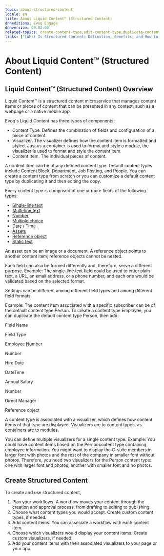 ```yaml
---
topic: about-structured-content
locale: en
title: About Liquid Content™ (Structured Content)
dnneditions: Evoq Engage
dnnversion: 09.02.00
related-topics: create-content-type,edit-content-type,duplicate-content-type,delete-content-type,create-visualizer,edit-visualizer,delete-visualizer,create-content-item,edit-content-item,duplicate-content-item,delete-content-item,visualizer-templates
links: ["[What Is Structured Content: Definition, Benefits, and How to Get Started](http://www.dnnsoftware.com/blog/what-is-structured-content-definition-benefits-and-how-to-get-started)"]
---
```


# About Liquid Content™ (Structured Content)

## Liquid Content™ (Structured Content) Overview

Liquid Content™ is a structured content microservice that manages content items or pieces of content that can be presented in any context, such as a webpage or a native mobile app.

Evoq's Liquid Content has three types of components:

*   Content Type. Defines the combination of fields and configuration of a piece of content.
*   Visualizer. The visualizer defines how the content item is formatted and styled. Just as a container is used to format and style a module, the visualizer is used to format and style the content item.
*   Content Item. The individual pieces of content.

A content item can be of any defined content type. Default content types include Content Block, Department, Job Posting, and People. You can create a content type from scratch or you can customize a default content type by duplicating it and then editing the copy.

Every content type is comprised of one or more fields of the following types:

*   [Single-line text](content-field-single-line-text)
*   [Multi-line text](content-field-multi-line-text)
*   [Number](content-field-number)
*   [Multiple choice](content-field-multiple-choice)
*   [Date / Time](content-field-date-time)
*   [Assets](content-field-assets)
*   [Reference object](content-field-reference-object)
*   [Static text](content-field-static-text)

An asset can be an image or a document. A reference object points to another content item; reference objects cannot be nested.

Each field can also be formed differently and, therefore, serve a different purpose. Example: The single-line text field could be used to enter plain text, a URL, an email address, or a phone number, and each one would be validated based on the selected format.

Settings can be different among different field types and among different field formats.

Example: The content item associated with a specific subscriber can be of the default content type Person. To create a content type Employee, you can duplicate the default content type Person, then add:

Field Name

Field Type

Employee Number

Number

Hire Date

DateTime

Annual Salary

Number

Direct Manager

Reference object

A content type is associated with a visualizer, which defines how content items of that type are displayed. Visualizers are to content types, as containers are to modules.

You can define multiple visualizers for a single content type. Example: You could have content items based on the Personcontent type containing employee information. You might want to display the C-suite members in larger font with photos and the rest of the company in smaller font without photos. Therefore, you need two visualizers for the Person content type: one with larger font and photos, another with smaller font and no photos.

## Create Structured Content

To create and use structured content,

1.  Plan your workflows. A workflow moves your content through the creation and approval process, from drafting to editing to publishing.
2.  Choose what content types you would accept. Create custom content types, if needed.
3.  Add content items. You can associate a workflow with each content item.
4.  Choose which visualizers would display your content items. Create custom visualizers, if needed.
5.  Add your content items with their associated visualizers to your page or your app.